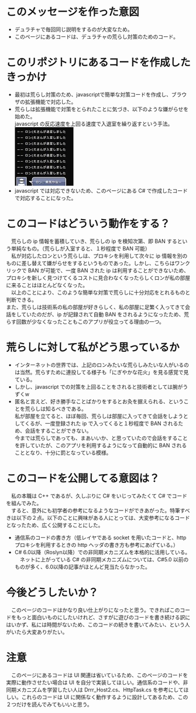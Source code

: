 # このメッセージを作った意図
* デュラチャで毎回同じ説明をするのが大変なため。
* このページにあるコードは、デュラチャの荒らし対策のためのコード。

# このリポジトリにあるコードを作成したきっかけ
* 最初は荒らし対策のため、javascriptで簡単な対策コードを作成し、ブラウザの拡張機能で対応した。
* 荒らしは拡張機能で対策をとられたことに気づき、以下のような嫌がらせを始めた。<br>
javascript の反応速度を上回る速度で入退室を繰り返すという手法。<br>
![ron_arashi](https://github.com/kn201905/Ron_BAN/blob/master/ron.jpg)
* javascript では対応できないため、このページにある C# で作成したコードで対応することになった。

# このコードはどういう動作をする？
　荒らしの ip 情報を蓄積していき、荒らしの ip を検知次第、即 BAN するという単純なもの。（荒らしが入室すると、１秒程度で BAN 可能）<br>
　私が対応したロンという荒らしは、プロキシを利用して次々に ip 情報を別のものに差し替えて嫌がらせをするというものであった。しかし、こちらはワンクリックで BAN が可能で、一度 BAN された ip は利用することができないため、プロキシを新しく見つけてくるコストに見合わなくなったらしくロンが私の部屋に来ることはほとんどなくなった。<br>
　以上のことにより、このような簡単な対策で荒らしに十分対応をとれるものと判断できる。<br>
 また、荒らしは技術系の私の部屋が好きらしく、私の部屋に足繁く入ってきて会話をしていたのだが、ip が記録されて自動 BAN をされるようになったため、荒らす回数が少なくなったこともこのアプリが役立ってる理由の一つ。
 
# 荒らしに対して私がどう思っているか
* インターネットの世界では、上記のロンみたいな荒らしみたいな人がいるのは当然。荒らすために連投してる様子も「にぎやかな花火」を見る感覚で見ている。
* しかし、javascript での対策を上回ることをされると技術者としては腕がうずくw
* 匿名と言えど、好き勝手なことばかりをするとお灸を据えられる、ということを荒らしは知るべきである。<br>
私が部屋を立てると、ほぼ毎回、荒らしは部屋に入ってきて会話をしようとしてくるが、一度登録された ip で入ってくると１秒程度で BAN されるため、会話をすることができない。<br>
今までは荒らしであっても、まあいいか、と思っていたので会話をすることを許していたが、このアプリを利用するようになって自動的に BAN されることとなり、十分に罰となっている模様。

# このコードを公開してる意図は？
　私の本職は C++ であるが、久しぶりに C# をいじってみたくて C# でコードを組んでみた。<br>
　すると、意外にも初学者の参考になるようなコードができあがった。特筆すべきは以下の２点。以下のことに興味がある人にとっては、大変参考になるコードとなったため、広く公開することにした。
* 通信系のコードの書き方（低レイヤである socket を用いたコードと、http プロキシを利用するときの http ヘッダの書き方も参考にあげている。）
* C# 6.0以降（Roslyn以降）での非同期メカニズムを本格的に活用している。<br>
　ネットに上がっている C# の非同期メカニズムについては、C#5.0 以前のものが多く、6.0以降の記事がほとんど見当たらなかった。

# 今後どうしたいか？
　このページのコードはかなり良い仕上がりになったと思う。できればこのコードをもっと面白いものにしたいけれど、さすがに遊びのコードを書き続ける訳にはいかず、私には時間がないため、このコードの続きを書いてみたい、という人がいたら大変ありがたい。

# 注意
　このページにあるコードは UI 関連は省いているため、このページのコードを実際に動作させたい場合は UI を自分で実装してほしい。通信系のコードや、非同期メカニズムを学習したい人は Drrr_Host2.cs、HttpTask.cs を参考にしてほしい。これらのコードは UI に関係なく動作するように設計してあるため、この２つだけを読んでみてもいいと思う。
